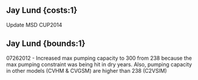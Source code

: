 ## Jay Lund {costs:1} 
Update MSD CUP2014

## Jay Lund {bounds:1} 
07262012 - Increased max pumping capacity to 300 from 238 because the max pumping constraint was being hit in dry years. Also, pumping capacity in other models (CVHM & CVGSM) are higher than 238 (C2VSIM)
